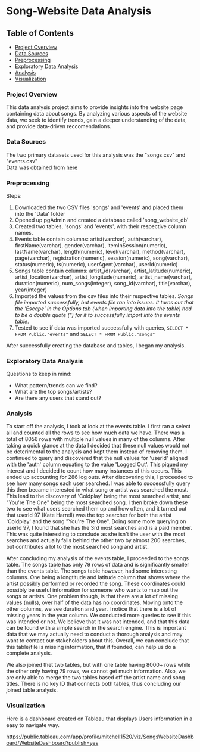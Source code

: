 # Song-Website Data Analysis

## Table of Contents
- [Project Overview](#project-overview)
- [Data Sources](#data-sources)
- [Preprocessing](#preprocessing)
- [Exploratory Data Analysis](#exploratory-data-analysis)
- [Analysis](#analysis)
- [Visualization](#visualization)

### Project Overview
This data analysis project aims to provide insights into the website page containing data about songs. By analyzing various aspects of the website data, we seek to identify trends, gain a deeper understanding of the data, and provide data-driven reccomendations.

### Data Sources
The two primary datasets used for this analysis was the "songs.csv" and "events.csv"  
Data was obtained from [here](https://github.com/MinaElkholy42/Song-Website-Data-Analysis/tree/main)

### Preprocessing  
Steps:
1. Downloaded the two CSV files 'songs' and 'events' and placed them into the 'Data' folder
2. Opened up pgAdmin and created a database called 'song_website_db'
3. Created two tables, 'songs' and 'events', with their respective column names.
4. Events table contain columns: artist(varchar), auth(varchar), firstName(varchar), gender(varchar), itemInSession(numeric), lastName(varchar), length(numeric), level(varchar), method(varchar), page(varchar), registration(numeric), session(numeric), song(varchar), status(numeric), ts(numeric), userAgent(varchar), userId(numeric)
5. Songs table contain columns: artist_id(varchar), artist_latitude(numeric), artist_location(varchar), artist_longitude(numeric), artist_name(varchar), duration(numeric), num_songs(integer), song_id(varchar), title(varchar), year(integer)
6. Imported the values from the csv files into their respective tables.  *Songs file imported successfully, but events file ran into issues. It turns out that the 'Escape' in the Options tab (when importing data into the table) had to be a double quote (") for it to successfully import into the events table*. 
7. Tested to see if data was imported successfully with queries,  ```SELECT * FROM Public."events"``` and ```SELECT * FROM Public."songs"```

After successfully creating the database and tables, I began my analysis.

### Exploratory Data Analysis
Questions to keep in mind:
- What pattern/trends can we find?
- What are the top songs/artists?
- Are there any users that stand out?

### Analysis
To start off the analysis, I took at look at the events table. I first ran a select all and counted all the rows to see how much data we have. There was a total of 8056 rows with multiple null values in many of the columns. After taking a quick glance at the data I decided that these null values would not be deterimental to the analysis and kept them instead of removing them. I continued to query and discovered that the null values for 'userId' aligned with the 'auth' column equating to the value 'Logged Out'. This piqued my interest and I decided to count how many instances of this occurs. This ended up accounting for 286 log outs. After discovering this, I proceeded to see how many songs each user searched. I was able to successfully query this then became interested in what song or artist was searched the most. This lead to the discovery of 'Coldplay' being the most searched artist, and "You're The One" being the most searched song. I then broke down these two to see what users searched them up and how often, and it turned out that userId 97 (Kate Harrell) was the top searcher for both the artist 'Coldplay' and the song "You're The One". Doing some more querying on userId 97, I found that she has the 3rd most searches and is a paid member. This was quite interesting to conclude as she isn't the user with the most searches and actually falls behind the other two by almost 200 searches, but contributes a lot to the most searched song and artist.  

After concluding my analysis of the events table, I proceeded to the songs table. The songs table has only 79 rows of data and is significantly smaller than the events table. The songs table however, had some interesting columns. One being a longtitude and latitude column that shows where the artist possibly performed or recorded the song. These coordinates could possibly be useful information for someone who wants to map out the songs or artists. One problem though, is that there are a lot of missing values (nulls), over half of the data has no coordinates. Moving onto the other columns, we see duration and year. I notice that there is a lot of missing years in the year column. We conducted more queries to see if this was intended or not. We believe that it was not intended, and that this data can be found with a simple search in the search engine. This is important data that we may actually need to conduct a thorough analysis and may want to contact our stakeholders about this. Overall, we can conclude that this table/file is missing information, that if founded, can help us do a complete analysis.  

We also joined thet two tables, but with one table having 8000+ rows while the other only having 79 rows, we cannot get much information. Also, we are only able to merge the two tables based off the artist name and song titles. There is no key ID that connects both tables, thus concluding our joined table analysis. 
  

### Visualization  
Here is a dashboard created on Tableau that displays Users information in a easy to navigate way.  

https://public.tableau.com/app/profile/mitchell1520/viz/SongsWebsiteDashboard/WebsiteDashboard?publish=yes 
